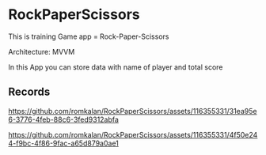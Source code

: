 # RockPaperScissors

This is training Game app = Rock-Paper-Scissors

Architecture: MVVM

In this App you can store data with name of player and total score

## Records

https://github.com/romkalan/RockPaperScissors/assets/116355331/31ea95e6-3776-4feb-88c6-3fed9312abfa

https://github.com/romkalan/RockPaperScissors/assets/116355331/4f50e244-f9bc-4f86-9fac-a65d879a0ae1



